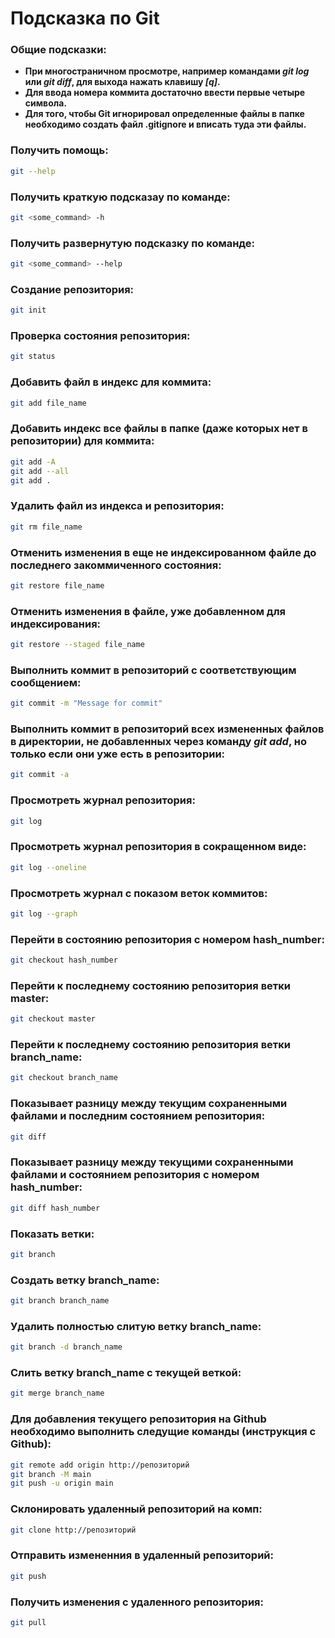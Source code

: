 # Подсказка по Git

### Общие подсказки:
* **При многостраничном просмотре, например командами *git log* или *git diff*, для выхода нажать клавишу *[q]*.**
* **Для ввода номера коммита достаточно ввести первые четыре символа.**
* **Для того, чтобы Git игнорировал определенные файлы в папке необходимо создать файл .gitignore и вписать туда эти файлы.**

### Получить помощь:
```sh
git --help
```
### Получить краткую подсказау по команде:
```sh
git <some_command> -h
```
### Получить развернутую подсказку по команде:
```sh
git <some_command> --help
```
### Создание репозитория:
```sh
git init
```
### Проверка состояния репозитория:
```sh
git status
```
### Добавить файл в индекс для коммита:
```sh
git add file_name
```
### Добавить индекс все файлы в папке (даже которых нет в репозитории) для коммита:
```sh
git add -А  
git add --all
git add .
```
### Удалить файл из индекса и репозитория:
```sh
git rm file_name
```
### Отменить изменения в еще не индексированном файле до последнего закоммиченного состояния:
```sh
git restore file_name
```
### Отменить изменения в файле, уже добавленном для индексирования:
```sh
git restore --staged file_name
```
### Выполнить коммит в репозиторий с соответствующим сообщением:
```sh
git commit -m "Message for commit"
```
### Выполнить коммит в репозиторий всех измененных файлов в директории, не добавленных через команду *git add*, но только если они уже есть в репозитории:
```sh
git commit -a
```
### Просмотреть журнал репозитория:
```sh
git log
```
### Просмотреть журнал репозитория в сокращенном виде:
```sh
git log --oneline
```
### Просмотреть журнал с показом веток коммитов:
```sh
git log --graph
```
### Перейти в состоянию репозитория с номером hash_number:
```sh
git checkout hash_number
```
### Перейти к последнему состоянию репозитория ветки master:
```sh
git checkout master
```
### Перейти к последнему состоянию репозитория ветки branch_name:
```sh
git checkout branch_name
```
### Показывает разницу между текущим сохраненными файлами и последним состоянием репозитория: 
```sh
git diff
```
### Показывает разницу между текущими сохраненными файлами и состоянием репозитория с номером hash_number:
```sh
git diff hash_number
```
### Показать ветки:
```sh
git branch
```
### Создать ветку branch_name:
```sh
git branch branch_name
```
### Удалить полностью слитую ветку branch_name:
```sh
git branch -d branch_name
```
### Слить ветку branch_name с текущей веткой:
```sh
git merge branch_name
```

### Для добавления текущего репозитория на Github необходимо выполнить следущие команды (инструкция с Github):
```sh
git remote add origin http://репозиторий
git branch -M main
git push -u origin main
```
### Склонировать удаленный репозиторий на комп:
```sh
git clone http://репозиторий
```
### Отправить измененния в удаленный репозиторий:
```sh
git push
```
### Получить изменения с удаленного репозитория:
```sh
git pull
```